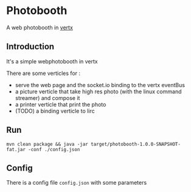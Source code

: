 # Photobooth

A web photobooth in [vertx](https://vertx.io/)

## Introduction

It's a simple webphotobooth in vertx 

There are some verticles for :

* serve the web page and the socket.io binding to the vertx eventBus
* a picture verticle that take high res photo (with the linux command streamer) and compose it
* a printer verticle that print the photo
* (TODO) a binding verticle to lirc 

## Run

``mvn clean package && java -jar target/photobooth-1.0.0-SNAPSHOT-fat.jar -conf ./config.json ``

## Config

There is a config file ``config.json`` with some parameters